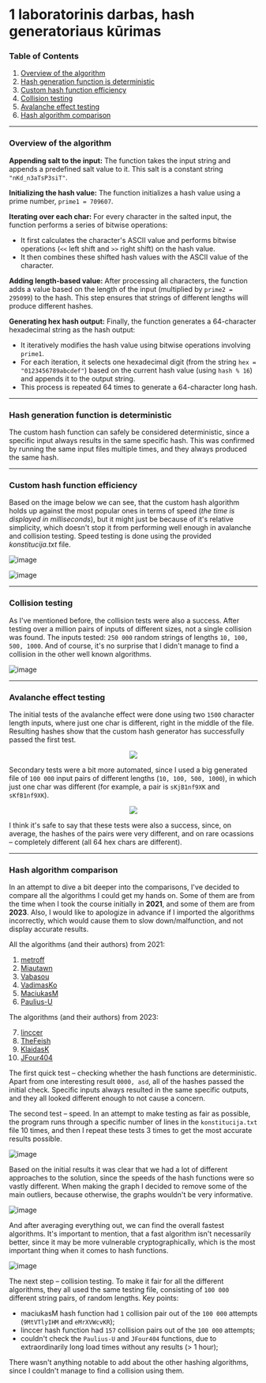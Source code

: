 # 1 laboratorinis darbas, hash generatoriaus kūrimas

### Table of Contents
1. [Overview of the algorithm](#overview-of-the-algorithm)
2. [Hash generation function is deterministic](#hash-generation-function-is-deterministic)
3. [Custom hash function efficiency](#custom-hash-function-efficiency)
4. [Collision testing](#collision-testing)
5. [Avalanche effect testing](#avalanche-effect-testing)
6. [Hash algorithm comparison](#hash-algorithm-comparison)

---

### Overview of the algorithm
**Appending salt to the input:** The function takes the input string and appends a predefined salt value to it. This salt is a constant string `"nKd_n3aTsP3siT"`. 

**Initializing the hash value:** 
The function initializes a hash value using a prime number, `prime1 = 709607`. 

**Iterating over each char:** 
For every character in the salted input, the function performs a series of bitwise operations:
- It first calculates the character's ASCII value and performs bitwise operations (`<<` left shift and `>>` right shift) on the hash value.
- It then combines these shifted hash values with the ASCII value of the character.

**Adding length-based value:** 
After processing all characters, the function adds a value based on the length of the input (multiplied by `prime2 = 295099`) to the hash. This step ensures that strings of different lengths will produce different hashes.

**Generating hex hash output:** 
Finally, the function generates a 64-character hexadecimal string as the hash output:
- It iteratively modifies the hash value using bitwise operations involving `prime1`.
- For each iteration, it selects one hexadecimal digit (from the string `hex = "0123456789abcdef"`) based on the current hash value (using `hash % 16`) and appends it to the output string.
- This process is repeated 64 times to generate a 64-character long hash.
---

### Hash generation function is deterministic

The custom hash function can safely be considered deterministic, since a specific input always results in the same specific hash. This was confirmed by running the same input files multiple times, and they always produced the same hash.

---
### Custom hash function efficiency

Based on the image below we can see, that the custom hash algorithm holds up against the most popular ones in terms of speed (_the time is displayed in milliseconds_), but it might just be because of it's relative simplicity, which doesn't stop it from performing well enough in avalanche and collision testing. Speed testing is done using the provided _konstitucija.txt_ file.

![image](https://github.com/simces/vu-blockchain/assets/78842398/2d345e34-2cf4-412a-874c-c82dc3574073) 

![image](https://github.com/simces/vu-blockchain/assets/78842398/a493c5f8-032a-46c7-85fe-f350aa61ddbe)

---

### Collision testing

As I've mentioned before, the collision tests were also a success. After testing over a million pairs of inputs of different sizes, not a single collision was found. The inputs tested: `250 000` random strings of lengths `10, 100, 500, 1000`. And of course, it's no surprise that I didn't manage to find a collision in the other well known algorithms. 

![image](https://github.com/simces/vu-blockchain/assets/78842398/e03200ec-af41-4f00-8fda-ef26d738a38a)

---
### Avalanche effect testing

The initial tests of the avalanche effect were done using two `1500` character length inputs, where just one char is different, right in the middle of the file. Resulting hashes show that the custom hash generator has successfully passed the first test.

<p align="center">
  <img src="https://github.com/simces/vu-blockchain/assets/78842398/478fa65d-5205-418f-bef3-620b75cdfab4">
</p>

Secondary tests were a bit more automated, since I used a big generated file of `100 000` input pairs of different lengths (`10, 100, 500, 1000`), in which just one char was different (for example, a pair is `sKjB1nf9XK` and `sKfB1nf9XK`). 

<p align="center">
  <img src="https://github.com/simces/vu-blockchain/assets/78842398/83bdf730-4021-4597-88d4-0f61797ba9a4">
</p>

I think it's safe to say that these tests were also a success, since, on average, the hashes of the pairs were very different, and on rare ocassions – completely different (all 64 hex chars are different). 

---

### Hash algorithm comparison

In an attempt to dive a bit deeper into the comparisons, I've decided to compare all the algorithms I could get my hands on. Some of them are from the time when I took the course initially in **2021**, and some of them are from **2023**. Also, I would like to apologize in advance if I imported the algorithms incorrectly, which would cause them to slow down/malfunction, and not display accurate results. 

All the algorithms (and their authors) from 2021:

1. [metroff](https://github.com/metroff/VU_BC_Hash/blob/main/include/hash.cpp)
2. [Miautawn](https://github.com/Miautawn/VU-blockchain/blob/master/hash-generator/helpers/hash.cpp)
3. [Vabasou](https://github.com/Vabasou/Hash_Function/blob/master/hash.cpp)
4. [VadimasKo](https://github.com/VadimasKo/HashGenerator/blob/master/Main.cpp)
5. [MaciukasM](https://github.com/MaciukasM/VU-hash-function/blob/main/funkcijos.cpp)
6. [Paulius-U](https://github.com/Paulius-U/Blok-grandini-technologijos/blob/main/Hash.cpp)

The algorithms (and their authors) from 2023:

7. [linccer](https://github.com/linccer/blockchain/blob/main/main.cpp)
8. [TheFeish](https://github.com/TheFeish/Hash/blob/V0.1/Hash/hashFunc.cpp)
9. [KlaidasK](https://github.com/KlaidasK/Blockchain/blob/main/v0.1.cpp)
10. [JFour404](https://github.com/JFour404/blockChainTech/blob/main/src/hashF.cpp)

The first quick test – checking whether the hash functions are deterministic. Apart from one interesting result `0000, asd`, all of the hashes passed the initial check. Specific inputs always resulted in the same specific outputs, and they all looked different enough to not cause a concern. 

The second test – speed. In an attempt to make testing as fair as possible, the program runs through a specific number of lines in the `konstitucija.txt` file 10 times, and then I repeat these tests 3 times to get the most accurate results possible. 

![image](https://github.com/simces/VU-blockchain/assets/78842398/23aa4590-1c18-4b6d-bb93-f79a5cd1beae)

Based on the initial results it was clear that we had a lot of different approaches to the solution, since the speeds of the hash functions were so vastly different. When making the graph I decided to remove some of the main outliers, because otherwise, the graphs wouldn't be very informative. 

![image](https://github.com/simces/VU-blockchain/assets/78842398/de682de2-1c46-4460-9054-3a1a986da4bb)

And after averaging everything out, we can find the overall fastest algorithms. It's important to mention, that a fast algorithm isn't necessarily better, since it may be more vulnerable cryptographically, which is the most important thing when it comes to hash functions. 

![image](https://github.com/simces/VU-blockchain/assets/78842398/7bf415af-af4b-4465-9c77-4f45e772a8a2)

The next step – collision testing. To make it fair for all the different algorithms, they all used the same testing file, consisting of `100 000` different string pairs, of random lengths. Key points:

* maciukasM hash function had `1` collision pair out of the `100 000` attempts (`9MtVTlyIHM` and `eMrXVWcvKR`);
* linccer hash function had `157` collision pairs out of the `100 000` attempts;
* couldn't check the `Paulius-U` and `JFour404` functions, due to extraordinarily long load times without any results (> 1 hour);

There wasn't anything notable to add about the other hashing algorithms, since I couldn't manage to find a collision using them. 







